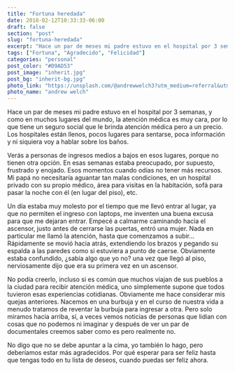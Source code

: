 ```yaml
---
title: "Fortuna heredada"
date: 2018-02-12T10:33:33-06:00
draft: false
section: "post"
slug: "fortuna-heredada"
excerpt: "Hace un par de meses mi padre estuvo en el hospital por 3 semanas, y como en muchos lugares del mundo, la atención médica es muy cara, por lo que tiene un seguro social que le brinda atención médica pero a un precio. Los hospitales están llenos, pocos lugares para sentarse, poca información…"
tags: ["Fortuna", "Agradecido", "Felicidad"]
categories: "personal"
post_color: "#D9AD53"
post_image: "inherit.jpg"
post_bg: "inherit-bg.jpg"
photo_link: "https://unsplash.com/@andrewwelch3?utm_medium=referral&utm_campaign=photographer-credit&utm_content=creditBadge"
photo_name: "andrew welch"
---
```

Hace un par de meses mi padre estuvo en el hospital por 3 semanas, y como en muchos lugares del mundo, la atención médica es muy cara, por lo que tiene un seguro social que le brinda atención médica pero a un precio. Los hospitales están llenos, pocos lugares para sentarse, poca información y ni siquiera voy a hablar sobre los baños.

Verás a personas de ingresos medios a bajos en esos lugares, porque no tienen otra opción. En esas semanas estaba preocupado, por supuesto, frustrado y enojado. Esos momentos cuando odias no tener más recursos. Mi papá no necesitaría aguantar tan malas condiciones, en un hospital privado con su propio médico, área para visitas en la habitación, sofá para pasar la noche con él (en lugar del piso), etc.

Un día estaba muy molesto por el tiempo que me llevó entrar al lugar, ya que no permiten el ingreso con laptops, me inventen una buena excusa para que me dejaran entrar. Empecé a calmarme caminando hacia el ascensor, justo antes de cerrarse las puertas, entró una mujer. Nada en particular me llamó la atención, hasta que comenzamos a subir… Rápidamente se movió hacia atrás, extendiendo los brazos y pegando su espalda a las paredes como si estuviera a punto de caerse. Obviamente estaba confundido, ¿sabía algo que yo no? una vez que llegó al piso, nerviosamente dijo que era su primera vez en un ascensor.

No podía creerlo, incluso si es común que muchos viajan de sus pueblos a la ciudad para recibir atención médica, uno simplemente supone que todos tuvieron esas experiencias cotidianas. Obviamente me hace considerar mis quejas anteriores. Nacemos en una burbuja y en el curso de nuestra vida a menudo tratamos de reventar la burbuja para ingresar a otra. Pero solo miramos hacia arriba, sí, a veces vemos noticias de personas que lidian con cosas que no podemos ni imaginar y después de ver un par de documentales creemos saber como es pero realmente no.

No digo que no se debe apuntar a la cima, yo también lo hago, pero deberíamos estar más agradecidos. Por qué esperar para ser feliz hasta que tengas todo en tu lista de deseos, cuando puedas ser feliz ahora.
